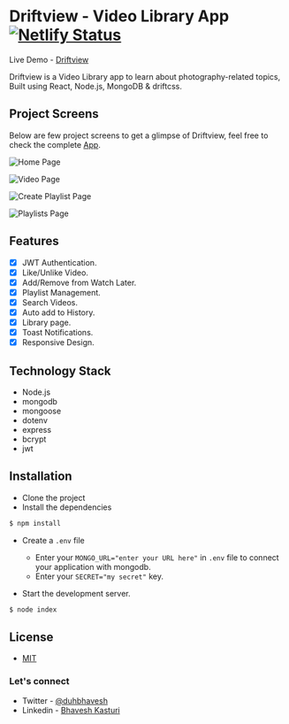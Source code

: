 # Driftview - Video Library App [![Netlify Status](https://api.netlify.com/api/v1/badges/511f085e-ecf3-492e-a51e-73baa8ce57b8/deploy-status)](https://app.netlify.com/sites/driftview/deploys)

Live Demo - [Driftview](https://driftview.netlify.app)

Driftview is a Video Library app to learn about photography-related topics, Built using React, Node.js, MongoDB & driftcss.

## Project Screens

Below are few project screens to get a glimpse of Driftview, feel free to check the complete [App](https://driftview.netlify.app).

![Home Page](https://res.cloudinary.com/duhbhavesh/image/upload/v1632641538/driftview/1_sqbafc.jpg)

![Video Page](https://res.cloudinary.com/duhbhavesh/image/upload/v1632641537/driftview/2_xdft02.jpg)

![Create Playlist Page](https://res.cloudinary.com/duhbhavesh/image/upload/v1632637734/driftview/3_tnutse.jpg)

![Playlists Page](https://res.cloudinary.com/duhbhavesh/image/upload/v1632638674/driftview/5_iytegu.jpg)

## Features

-  [x] JWT Authentication.
-  [x] Like/Unlike Video.
-  [x] Add/Remove from Watch Later.
-  [x] Playlist Management.
-  [x] Search Videos.
-  [x] Auto add to History.
-  [x] Library page.
-  [x] Toast Notifications.
-  [x] Responsive Design.

## Technology Stack

-  Node.js
-  mongodb
-  mongoose
-  dotenv
-  express
-  bcrypt
-  jwt

## Installation

-  Clone the project
-  Install the dependencies

```javascript
$ npm install
```

-  Create a `.env` file

   -  Enter your `MONGO_URL="enter your URL here"` in `.env` file to connect your application with mongodb.
   -  Enter your `SECRET="my secret"` key.

-  Start the development server.

```javascript
$ node index
```

## License

-  [MIT]()

### Let's connect

-  Twitter - [@duhbhavesh](https://twitter.com/duhbhavesh)
-  Linkedin - [Bhavesh Kasturi](https://www.linkedin.com/in/bhavesh-kasturi/)
